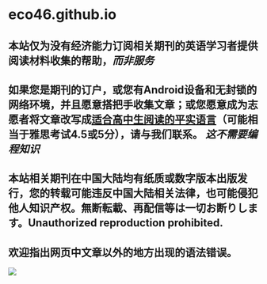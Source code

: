 # eco46.github.io

## 本站仅为没有经济能力订阅相关期刊的英语学习者提供阅读材料收集的帮助，*而非服务*
## 如果您是期刊的订户，或您有Android设备和无封锁的网络环境，并且愿意搭把手收集文章；或您愿意成为志愿者将文章改写成[适合高中生阅读的平实语言](reading.ability.md)（可能相当于雅思考试4.5或5分），请与我们联系。 _这不需要编程知识_
## 本站相关期刊在中国大陆均有纸质或数字版本出版发行，您的转载可能违反中国大陆相关法律，也可能侵犯他人知识产权。無断転載、再配信等は一切お断りします。Unauthorized reproduction prohibited.
## 欢迎指出网页中文章以外的地方出现的语法错误。
<img src="https://cdn.jsdelivr.net/gh/chch455/tuchuang/2020/04/25/b94fb501e39b4b44ceadb77ecc02fe04.png">
